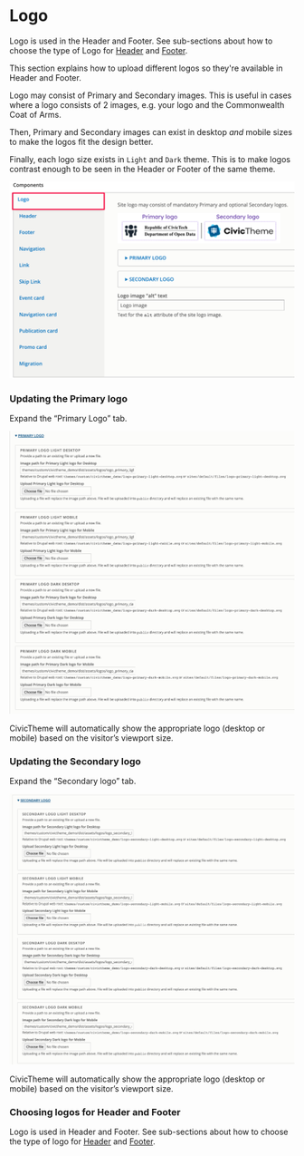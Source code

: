 # Logo

Logo is used in the Header and Footer. See sub-sections about how to choose the type of Logo for [Header](header.md) and [Footer](footer.md).

This section explains how to upload different logos so they're available in Header and Footer.

Logo may consist of Primary and Secondary images. This is useful in cases where a logo consists of 2 images, e.g. your logo and the Commonwealth Coat of Arms.

Then, Primary and Secondary images can exist in desktop _and_ mobile sizes to make the logos fit the design better.

Finally, each logo size exists in `Light` and `Dark` theme. This is to make logos contrast enough to be seen in the Header or Footer of the same theme.



![](../../../.gitbook/assets/2642903077.png)

### Updating the Primary logo <a href="#updatinglogos-step3-updatingtheprimarylogo" id="updatinglogos-step3-updatingtheprimarylogo"></a>

Expand the “Primary Logo” tab.

![](../../../.gitbook/assets/2643034144.png)

CivicTheme will automatically show the appropriate logo (desktop or mobile) based on the visitor’s viewport size.

### Updating the Secondary logo <a href="#updatinglogos-step4-updatingthesecondarylogo" id="updatinglogos-step4-updatingthesecondarylogo"></a>

Expand the “Secondary logo” tab.

![](../../../.gitbook/assets/2642640930.png)

CivicTheme will automatically show the appropriate logo (desktop or mobile) based on the visitor’s viewport size.

### Choosing logos for Header and Footer <a href="#updatinglogos-step4-updatingthesecondarylogo" id="updatinglogos-step4-updatingthesecondarylogo"></a>

Logo is used in Header and Footer. See sub-sections about how to choose the type of logo for [Header](header.md) and [Footer](footer.md).
